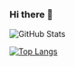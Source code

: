### Hi there 👋

![GitHub Stats](https://github-readme-stats.vercel.app/api?username=leoantony72&show_icons=true)


[![Top Langs](https://github-readme-stats.vercel.app/api/top-langs/?username=leoantony72&layout=compact&langs_count=4)](https://github.com/anuraghazra/github-readme-stats)

<!--
**leoantony72/leoantony72** is a ✨ _special_ ✨ repository because its `README.md` (this file) appears on your GitHub profile.

Here are some ideas to get you started:

- 🔭 I’m currently working on ...
- 🌱 I’m currently learning ...
- 👯 I’m looking to collaborate on ...
- 🤔 I’m looking for help with ...
- 💬 Ask me about ...
- 📫 How to reach me: ...
- 😄 Pronouns: ...
- ⚡ Fun fact: ...
-->
